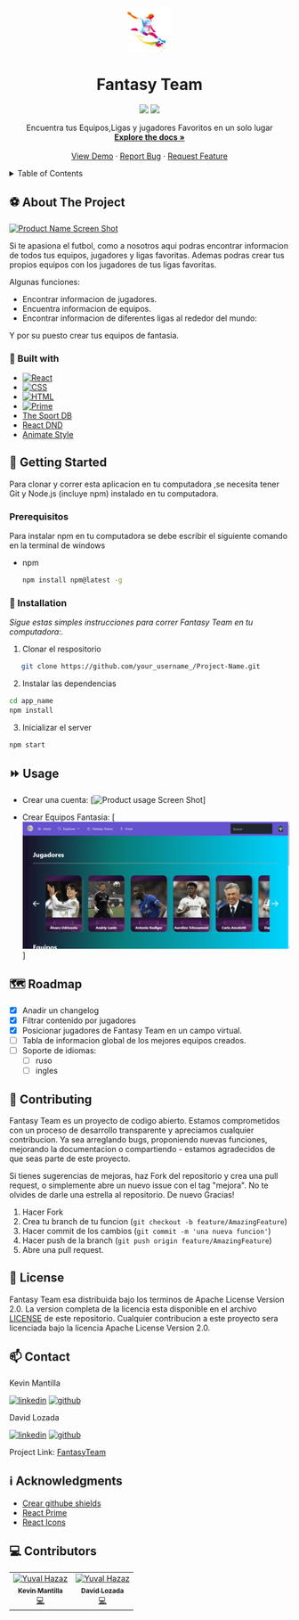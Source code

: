 <!-- PROJECT LOGO -->
<br />
<div align="center">
  <a href="https://github.com/khebinSd/Fantasy-Team">
    <img src="./src/assets/icon.png" alt="Logo" width="80" height="80">
  </a>

  <h1 align="center">Fantasy Team</h1>

<img src="https://img.shields.io/badge/MADEWITH-React-1572B6?style=for-the-badge&logo=React" height="35" />
<img src="https://forthebadge.com/images/badges/built-with-love.svg" height="35" />

  <p align="center">
    Encuentra tus Equipos,Ligas y jugadores Favoritos en un solo lugar
    <br />
    <a href="https://github.com/khebinSd/Fantasy-Team"><strong>Explore the docs »</strong></a>
    <br />
    <br />
    <a href="https://github.com/khebinSd/Fantasy-Team/issues">View Demo</a>
    ·
    <a href="https://github.com/khebinSd/Fantasy-Team/issues">Report Bug</a>
    ·
    <a href="https://github.com/khebinSd/Fantasy-Team/issues">Request Feature</a>
  </p>
</div>

<!-- TABLE OF CONTENTS -->
<details>
  <summary>Table of Contents</summary>
  <ol>
    <li>
      <a href="#⚽-about-the-project">About The Project</a>
      <ul>
        <li><a href="#🔨-built-with">Built with</a></li>
      </ul>
    </li>
    <li>
      <a href="#🤸-getting-started">Getting Started</a>
      <ul>
        <li><a href="#prerequisitos">Prerequisitos</a></li>
        <li><a href="#💾-installation">Installation</a></li>
      </ul>
    </li>
    <li><a href="#⏩-usage">Usage</a></li>
    <li><a href="#🗺-roadmap">Roadmap</a></li>
    <li><a href="#🙌-contributing">Contributing</a></li>
    <li><a href="#📜-license">License</a></li>
    <li><a href="#📫-contact">Contact</a></li>
    <li><a href="#ℹ️-acknowledgments">Acknowledgments</a></li>
  </ol>
</details>

<!-- ABOUT THE PROJECT -->

## ⚽ About The Project

[![Product Name Screen Shot][product-screenshot]](https://example.com)

Si te apasiona el futbol, como a nosotros aqui podras encontrar informacion de todos tus equipos, jugadores y ligas favoritas. Ademas podras crear tus propios equipos con los jugadores de tus ligas favoritas.

Algunas funciones:

- Encontrar informacion de jugadores.
- Encuentra informacion de equipos.
- Encontrar informacion de diferentes ligas al rededor del mundo:

Y por su puesto crear tus equipos de fantasia.

### 🔨 Built with

- [![React][react.js]][react-url]
- [![CSS][css.js]][css-url]
- [![HTML][html.js]][html-url]
- [![Prime][primereact.js]](https://www.primefaces.org/primereact/confirmdialog/)
- [The Sport DB](https://www.thesportsdb.com/api.php/)
- [React DND](https://react-dnd.github.io/react-dnd/about)
- [Animate Style](https://animate.style/)


<!-- GETTING STARTED -->

## 🤸 Getting Started

Para clonar y correr esta aplicacion en tu computadora ,se necesita tener Git y Node.js (incluye npm) instalado en tu computadora.

### Prerequisitos

Para instalar npm en tu computadora se debe escribir el siguiente comando en la terminal de windows

- npm
  ```sh
  npm install npm@latest -g
  ```

### 💾 Installation

_Sigue estas simples instrucciones para correr Fantasy Team en tu computadora:._

1. Clonar el respositorio

```sh
   git clone https://github.com/your_username_/Project-Name.git
```

2. Instalar las dependencias

```sh
cd app_name
npm install
```

3. Inicializar el server

```js
npm start
```

<!-- USAGE EXAMPLES -->

## ⏩ Usage

- Crear una cuenta:
  [![Product usage Screen Shot][usage2-screenshot]]

- Crear Equipos Fantasia:
  [![Product usage Screen Shot][usage-screenshot]]

<!-- ROADMAP -->

## 🗺 Roadmap

- [x] Anadir un changelog
- [x] Filtrar contenido por jugadores
- [x] Posicionar jugadores de Fantasy Team en un campo virtual.
- [ ] Tabla de informacion global de los mejores equipos creados.
- [ ] Soporte de idiomas:
  - [ ] ruso
  - [ ] ingles

<!-- CONTRIBUTING -->

## 🙌 Contributing

Fantasy Team es un proyecto de codigo abierto. Estamos comprometidos con un proceso de desarrollo transparente y apreciamos cualquier contribucion.
Ya sea arreglando bugs, proponiendo nuevas funciones, mejorando la documentacion o compartiendo - estamos agradecidos de que seas parte de este proyecto.

Si tienes sugerencias de mejoras, haz Fork del repositorio y crea una pull request, o simplemente abre un nuevo issue con el tag "mejora".
No te olvides de darle una estrella al repositorio. De nuevo Gracias!

1. Hacer Fork
2. Crea tu branch de tu funcion (`git checkout -b feature/AmazingFeature`)
3. Hacer commit de los cambios (`git commit -m 'una nueva funcion'`)
4. Hacer push de la branch (`git push origin feature/AmazingFeature`)
5. Abre una pull request.

<!-- LICENSE -->

## 📜 License

Fantasy Team esa distribuida bajo los terminos de Apache License Version 2.0. La version completa de la licencia esta disponible en el archivo [LICENSE](LICENSE) de este repositorio. Cualquier contribucion a este proyecto sera licenciada bajo la licencia Apache License Version 2.0.

<!-- CONTACT -->

## 📫 Contact

Kevin Mantilla

[![linkedin][linkedin.js]][linkedin2-url] [![github][github.js]][github-url]

David Lozada

[![linkedin][linkedin.js]][linkedin-url] [![github][github.js]][github2-url]

Project Link: [FantasyTeam](https://github.com/khebinSd/Fantasy-Team)

<!-- ACKNOWLEDGMENTS -->

## ℹ️ Acknowledgments

- [Crear githube shields](https://shields.io)
- [React Prime](https://www.primefaces.org/primereact/)
- [React Icons](https://react-icons.github.io/react-icons/search)

## 💻 Contributors

<table>
    <tbody>
        <tr>
        <td align="center"><a href="https://github.com/khebinSd/Fantasy-Team"><img src="https://avatars.githubusercontent.com/u/33032880?v=4?s=100" width="100px;" alt="Yuval Hazaz"/><br /><sub><b>Kevin Mantilla</b></sub></a><br /><a href="https://github.com/khebinSd/Fantasy-Team" title="Code">💻</a></td>
        <td align="center"><a href="https://github.com/khebinSd/Fantasy-Team"><img src="https://avatars.githubusercontent.com/u/91855669?v=4?s=100" width="100px;" alt="Yuval Hazaz"/><br /><sub><b>David Lozada</b></sub></a><br /><a href="https://github.com/khebinSd/Fantasy-Team" title="Code">💻</a></td>
        </tr>
    </tbody>
</table>

<!-- MARKDOWN LINKS & IMAGES -->
<!-- https://www.markdownguide.org/basic-syntax/#reference-style-links -->

[contributors-shield]: https://img.shields.io/github/contributors/othneildrew/Best-README-Template.svg?style=for-the-badge
[contributors-url]: https://github.com/othneildrew/Best-README-Template/graphs/contributors
[forks-shield]: https://img.shields.io/github/forks/othneildrew/Best-README-Template.svg?style=for-the-badge
[forks-url]: https://github.com/othneildrew/Best-README-Template/network/members
[stars-shield]: https://img.shields.io/github/stars/othneildrew/Best-README-Template.svg?style=for-the-badge
[stars-url]: https://github.com/othneildrew/Best-README-Template/stargazers
[issues-shield]: https://img.shields.io/github/issues/othneildrew/Best-README-Template.svg?style=for-the-badge
[issues-url]: https://github.com/othneildrew/Best-README-Template/issues
[license-shield]: https://img.shields.io/github/license/othneildrew/Best-README-Template.svg?style=for-the-badge
[license-url]: https://github.com/zenml-io/zenml/blob/main/LICENSE
[linkedin-shield]: https://img.shields.io/badge/-LinkedIn-black.svg?style=for-the-badge&logo=linkedin&colorB=555
[product-screenshot]: ./src/assets/Animation2.gif
[usage-screenshot]: ./src/assets/usage1.gif
[usage2-screenshot]: ./src/assets/usage2.gif
[react.js]: https://img.shields.io/badge/React-20232A?style=for-the-badge&logo=react&logoColor=61DAFB
[react-url]: https://reactjs.org/
[primereact.js]: https://img.shields.io/badge/-Prime-blue?logo=RuboCop
[prime-url]: https://www.primefaces.org/primereact//
[builtwith.js]: https://forthebadge.com/images/badges/built-with-love.svg
[builtwith-url]: https://forthebadge.com
[madewith.js]: https://img.shields.io/badge/MADEWITH-React-1572B6?style=for-the-badge&logo=React&logoHeight=80
[madewith-url]: https://forthebadge.com
[css.js]: https://img.shields.io/badge/-CSS-1572B6?logo=CSS3
[css-url]: https://developer.mozilla.org/es/docs/Web/CSS
[html.js]: https://img.shields.io/badge/-HTML-ECD53F?logo=HTML5
[html-url]: https://www.w3schools.com/html
[linkedin.js]: https://img.shields.io/badge/-LinkedIn-ECD53F?logo=LinkedIn
[linkedin-url]: www.linkedin.com/in/david-lozada471
[linkedin2-url]: https://www.linkedin.com/in/kevin-alexander-mantilla-3238a5213/
[github.js]: https://img.shields.io/badge/-GitHub-181717?logo=GitHub
[github-url]: https://github.com/khebinSd
[github2-url]: https://github.com/DashCode47
